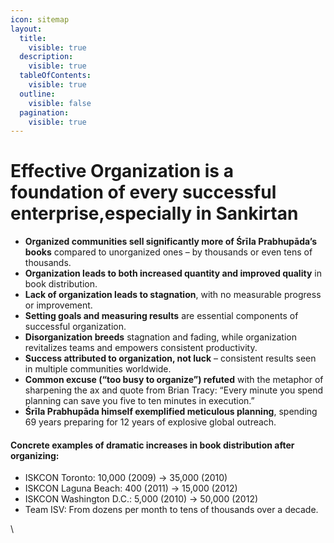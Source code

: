 ```yaml
---
icon: sitemap
layout:
  title:
    visible: true
  description:
    visible: true
  tableOfContents:
    visible: true
  outline:
    visible: false
  pagination:
    visible: true
---
```


# Effective Organization is a foundation of every successful enterprise,especially in Sankirtan

* **Organized communities sell significantly more of Śrīla Prabhupāda’s books** compared to unorganized ones – by thousands or even tens of thousands.
* **Organization leads to both increased quantity and improved quality** in book distribution.
* **Lack of organization leads to stagnation**, with no measurable progress or improvement.
* **Setting goals and measuring results** are essential components of successful organization.
* **Disorganization breeds** stagnation and fading, while organization revitalizes teams and empowers consistent productivity.
* **Success attributed to organization, not luck** – consistent results seen in multiple communities worldwide.
* **Common excuse (“too busy to organize”) refuted** with the metaphor of sharpening the ax and quote from Brian Tracy: “Every minute you spend planning can save you five to ten minutes in execution.”
* **Śrīla Prabhupāda himself exemplified meticulous planning**, spending 69 years preparing for 12 years of explosive global outreach.

#### Concrete examples of dramatic increases in book distribution after organizing:

* ISKCON Toronto: 10,000 (2009) → 35,000 (2010)
* ISKCON Laguna Beach: 400 (2011) → 15,000 (2012)
* ISKCON Washington D.C.: 5,000 (2010) → 50,000 (2012)
* Team ISV: From dozens per month to tens of thousands over a decade.



\


### &#x20;
